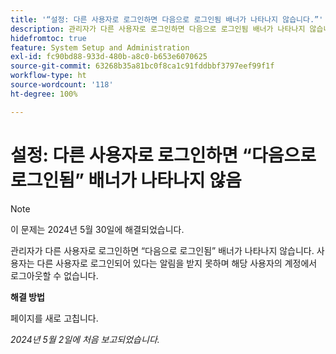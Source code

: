 ```yaml
---
title: '“설정: 다른 사용자로 로그인하면 다음으로 로그인됨 배너가 나타나지 않습니다.”'
description: 관리자가 다른 사용자로 로그인하면 다음으로 로그인됨 배너가 나타나지 않습니다. 사용자는 다른 사용자로 로그인되어 있다는 알림을 받지 못하며 해당 사용자의 계정에서 로그아웃할 수 없습니다.
hidefromtoc: true
feature: System Setup and Administration
exl-id: fc90bd88-933d-480b-a8c0-b653e6070625
source-git-commit: 63268b35a81bc0f8ca1c91fddbbf3797eef99f1f
workflow-type: ht
source-wordcount: '118'
ht-degree: 100%

---
```


# 설정: 다른 사용자로 로그인하면 “다음으로 로그인됨” 배너가 나타나지 않음

>[!NOTE]
>
>이 문제는 2024년 5월 30일에 해결되었습니다.

관리자가 다른 사용자로 로그인하면 “다음으로 로그인됨” 배너가 나타나지 않습니다. 사용자는 다른 사용자로 로그인되어 있다는 알림을 받지 못하며 해당 사용자의 계정에서 로그아웃할 수 없습니다.

**해결 방법**

페이지를 새로 고칩니다.

_2024년 5월 2일에 처음 보고되었습니다._
